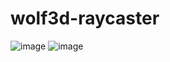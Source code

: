 # wolf3d-raycaster

![image](https://github.com/xamado/wolf3d-raycaster/assets/2079767/ee86c2c5-d89d-4c52-8110-79a8ff28b888)
![image](https://github.com/xamado/wolf3d-raycaster/assets/2079767/3d5a14da-7094-44fe-83e8-de5101cf7e57)
